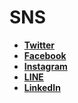 SNS
====

- [**Twitter**](https://twitter.com)
- [**Facebook**](https://www.facebook.com)
- [**Instagram**](https://www.instagram.com)
- [**LINE**](http://line.me)
- [**LinkedIn**](https://www.linkedin.com)
